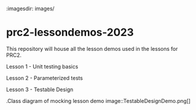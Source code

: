 :imagesdir: images/

# prc2-lessondemos-2023

This repository will house all the lesson demos used in the lessons for PRC2.

Lesson 1 - Unit testing basics

Lesson 2 - Parameterized tests

Lesson 3 - Testable Design

.Class diagram of mocking lesson demo
image::TestableDesignDemo.png[]
